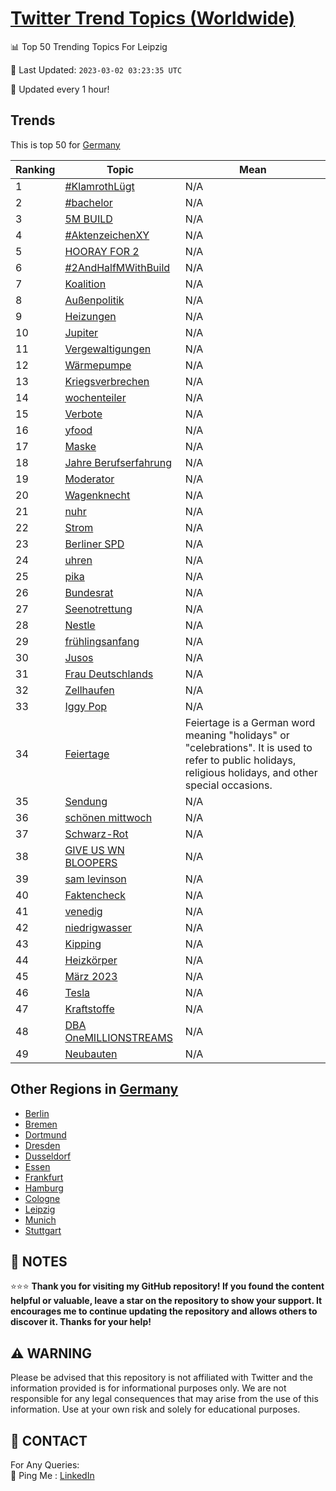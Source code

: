 [Twitter Trend Topics (Worldwide)](https://github.com/ErcinDedeoglu/Twitter-Trend-Topics)
==========


📊 Top 50 Trending Topics For Leipzig

📆 Last Updated: `2023-03-02 03:23:35 UTC`

🔧 Updated every 1 hour!


## Trends

This is top 50 for [Germany](</Germany>)

| Ranking | Topic | Mean |
| ------- | ------------ | ------------ |
| 1 | [#KlamrothLügt](http://twitter.com/search?q=%23KlamrothL%c3%bcgt) | N/A |
| 2 | [#bachelor](http://twitter.com/search?q=%23bachelor) | N/A |
| 3 | [5M BUILD](http://twitter.com/search?q=5M+BUILD) | N/A |
| 4 | [#AktenzeichenXY](http://twitter.com/search?q=%23AktenzeichenXY) | N/A |
| 5 | [HOORAY FOR 2](http://twitter.com/search?q=HOORAY+FOR+2) | N/A |
| 6 | [#2AndHalfMWithBuild](http://twitter.com/search?q=%232AndHalfMWithBuild) | N/A |
| 7 | [Koalition](http://twitter.com/search?q=Koalition) | N/A |
| 8 | [Außenpolitik](http://twitter.com/search?q=Au%c3%9fenpolitik) | N/A |
| 9 | [Heizungen](http://twitter.com/search?q=Heizungen) | N/A |
| 10 | [Jupiter](http://twitter.com/search?q=Jupiter) | N/A |
| 11 | [Vergewaltigungen](http://twitter.com/search?q=Vergewaltigungen) | N/A |
| 12 | [Wärmepumpe](http://twitter.com/search?q=W%c3%a4rmepumpe) | N/A |
| 13 | [Kriegsverbrechen](http://twitter.com/search?q=Kriegsverbrechen) | N/A |
| 14 | [wochenteiler](http://twitter.com/search?q=wochenteiler) | N/A |
| 15 | [Verbote](http://twitter.com/search?q=Verbote) | N/A |
| 16 | [yfood](http://twitter.com/search?q=yfood) | N/A |
| 17 | [Maske](http://twitter.com/search?q=Maske) | N/A |
| 18 | [Jahre Berufserfahrung](http://twitter.com/search?q=Jahre+Berufserfahrung) | N/A |
| 19 | [Moderator](http://twitter.com/search?q=Moderator) | N/A |
| 20 | [Wagenknecht](http://twitter.com/search?q=Wagenknecht) | N/A |
| 21 | [nuhr](http://twitter.com/search?q=nuhr) | N/A |
| 22 | [Strom](http://twitter.com/search?q=Strom) | N/A |
| 23 | [Berliner SPD](http://twitter.com/search?q=Berliner+SPD) | N/A |
| 24 | [uhren](http://twitter.com/search?q=uhren) | N/A |
| 25 | [pika](http://twitter.com/search?q=pika) | N/A |
| 26 | [Bundesrat](http://twitter.com/search?q=Bundesrat) | N/A |
| 27 | [Seenotrettung](http://twitter.com/search?q=Seenotrettung) | N/A |
| 28 | [Nestle](http://twitter.com/search?q=Nestle) | N/A |
| 29 | [frühlingsanfang](http://twitter.com/search?q=fr%c3%bchlingsanfang) | N/A |
| 30 | [Jusos](http://twitter.com/search?q=Jusos) | N/A |
| 31 | [Frau Deutschlands](http://twitter.com/search?q=Frau+Deutschlands) | N/A |
| 32 | [Zellhaufen](http://twitter.com/search?q=Zellhaufen) | N/A |
| 33 | [Iggy Pop](http://twitter.com/search?q=Iggy+Pop) | N/A |
| 34 | [Feiertage](http://twitter.com/search?q=Feiertage) | Feiertage is a German word meaning "holidays" or "celebrations". It is used to refer to public holidays, religious holidays, and other special occasions. |
| 35 | [Sendung](http://twitter.com/search?q=Sendung) | N/A |
| 36 | [schönen mittwoch](http://twitter.com/search?q=sch%c3%b6nen+mittwoch) | N/A |
| 37 | [Schwarz-Rot](http://twitter.com/search?q=Schwarz-Rot) | N/A |
| 38 | [GIVE US WN BLOOPERS](http://twitter.com/search?q=GIVE+US+WN+BLOOPERS) | N/A |
| 39 | [sam levinson](http://twitter.com/search?q=sam+levinson) | N/A |
| 40 | [Faktencheck](http://twitter.com/search?q=Faktencheck) | N/A |
| 41 | [venedig](http://twitter.com/search?q=venedig) | N/A |
| 42 | [niedrigwasser](http://twitter.com/search?q=niedrigwasser) | N/A |
| 43 | [Kipping](http://twitter.com/search?q=Kipping) | N/A |
| 44 | [Heizkörper](http://twitter.com/search?q=Heizk%c3%b6rper) | N/A |
| 45 | [März 2023](http://twitter.com/search?q=M%c3%a4rz+2023) | N/A |
| 46 | [Tesla](http://twitter.com/search?q=Tesla) | N/A |
| 47 | [Kraftstoffe](http://twitter.com/search?q=Kraftstoffe) | N/A |
| 48 | [DBA OneMILLIONSTREAMS](http://twitter.com/search?q=DBA+OneMILLIONSTREAMS) | N/A |
| 49 | [Neubauten](http://twitter.com/search?q=Neubauten) | N/A |



## Other Regions in [Germany](</Germany>)

* [Berlin](</Germany/Berlin.md>)
* [Bremen](</Germany/Bremen.md>)
* [Dortmund](</Germany/Dortmund.md>)
* [Dresden](</Germany/Dresden.md>)
* [Dusseldorf](</Germany/Dusseldorf.md>)
* [Essen](</Germany/Essen.md>)
* [Frankfurt](</Germany/Frankfurt.md>)
* [Hamburg](</Germany/Hamburg.md>)
* [Cologne](</Germany/Cologne.md>)
* [Leipzig](</Germany/Leipzig.md>)
* [Munich](</Germany/Munich.md>)
* [Stuttgart](</Germany/Stuttgart.md>)



## 📝 NOTES

⭐⭐⭐ **Thank you for visiting my GitHub repository! If you found the content helpful or valuable, leave a star on the repository to show your support. It encourages me to continue updating the repository and allows others to discover it. Thanks for your help!**


## ⚠️ WARNING

Please be advised that this repository is not affiliated with Twitter and the information provided is for informational purposes only. We are not responsible for any legal consequences that may arise from the use of this information. Use at your own risk and solely for educational purposes.


## 📨 CONTACT

 For Any Queries:  
            🏓 Ping Me : [LinkedIn](https://www.linkedin.com/in/ercindedeoglu/)
